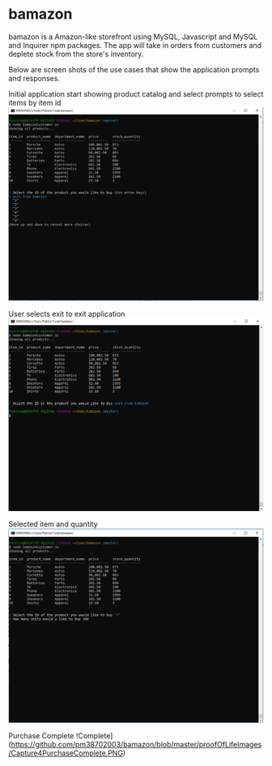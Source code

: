 # bamazon


bamazon is a Amazon-like storefront using MySQL, Javascript and MySQL and Inquirer npm packages. The app will take in orders from customers and deplete stock from the store's inventory. 

Below are screen shots of the use cases that show the application prompts and responses.

Initial application start showing product catalog and select prompts to select items by item id
![App start](https://github.com/pm38702003/bamazon/blob/master/proofOfLifeImages/Capture1Display%20withChoices.PNG)

User selects exit to exit application
![exit](https://github.com/pm38702003/bamazon/blob/master/proofOfLifeImages/Capture2Exit.PNG)

Selected item and quantity
![Quantity](https://github.com/pm38702003/bamazon/blob/master/proofOfLifeImages/Capture3PickedItemAndQuantity.PNG)

Purchase Complete
!Complete](https://github.com/pm38702003/bamazon/blob/master/proofOfLifeImages/Capture4PurchaseComplete.PNG)
